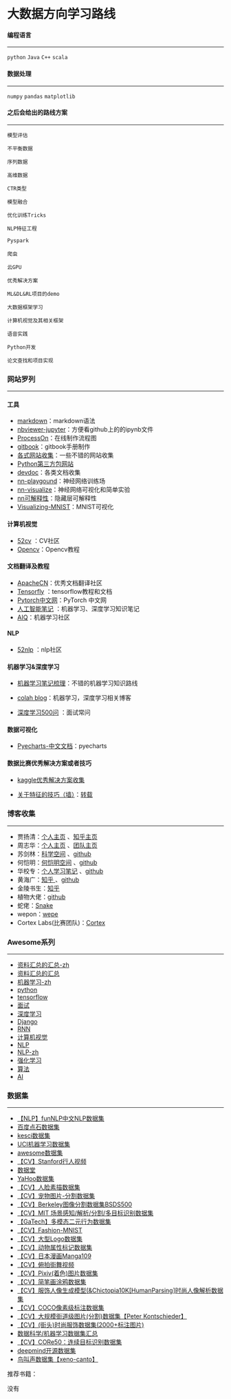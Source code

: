 # 大数据方向学习路线

#### 编程语言

- - -

`python` `Java` `C++` `scala`

#### 数据处理

- - -

`numpy` `pandas` `matplotlib`

#### 之后会给出的路线方案

----

`模型评估`

`不平衡数据`

`序列数据`

`高维数据`

`CTR类型`

`模型融合`

`优化训练Tricks`

`NLP特征工程`

`Pyspark`

`爬虫`

`云GPU`

`优秀解决方案`

`ML&DL&RL项目的demo`

`大数据框架学习`

`计算机视觉及其相关框架`

`语音实践`

`Python开发`

`论文查找和项目实现`



### 网站罗列

----

#### 工具

* [markdown](https://www.appinn.com/markdown/#link)：markdown语法
* [nbviewer-jupyter](http://nbviewer.jupyter.org/)：方便看github上的的ipynb文件
* [ProcessOn](https://www.processon.com/)：在线制作流程图
* [gitbook](https://legacy.gitbook.com/)：gitbook手册制作
* [各式网站收集](https://dodola.gitbooks.io/gitbook/content/)：一些不错的网站收集
* [Python第三方包网站](https://www.lfd.uci.edu/~gohlke/pythonlibs/)
* [devdoc](https://devdocs.io/)：各类文档收集
* [nn-playgound](http://playground.tensorflow.org/)：神经网络训练场
* [nn-visualize](http://www.emergentmind.com/neural-network)：神经网络可视化和简单实验
* [nn可解释性](https://distill.pub/2018/building-blocks/)：隐藏层可解释性
* [Visualizing-MNIST](https://colah.github.io/posts/2014-10-Visualizing-MNIST/)：MNIST可视化

#### 计算机视觉

* [52cv](https://www.52cv.net/) ：CV社区
* [Opencv](https://github.com/makelove/OpenCV-Python-Tutorial)：Opencv教程

#### 文档翻译及教程

* [ApacheCN](http://www.apachecn.org/)：优秀文档翻译社区
* [Tensorfly](http://www.tensorfly.cn/home/) ：tensorflow教程和文档
* [Pytorch中文网](https://www.pytorchtutorial.com/)：PyTorch 中文网
* [人工智能笔记](http://huaxiaozhuan.com/) ：机器学习、深度学习知识笔记
* [AIQ](http://www.6aiq.com/)：机器学习社区

#### NLP

* [52nlp](http://www.52nlp.cn/) ：nlp社区

#### 机器学习&深度学习

* [机器学习笔记梳理](https://feisky.xyz/machine-learning/)：不错的机器学习知识路线

* [colah blog](https://colah.github.io/)：机器学习，深度学习相关博客
* [深度学习500问](https://github.com/scutan90/DeepLearning-500-questions)  ：面试常问

#### 数据可视化

* [Pyecharts-中文文档](http://pyecharts.org/#/zh-cn/)：pyecharts

#### 数据比赛优秀解决方案或者技巧

* [kaggle优秀解决方案收集](https://www.kaggle.com/shivamb/data-science-glossary-on-kaggle-updated/)

* [关于特征的技巧（墙）](https://towardsdatascience.com/my-secret-sauce-to-be-in-top-2-of-a-kaggle-competition-57cff0677d3c)：[转载](http://www.sohu.com/a/273552971_129720)


### 博客收集

----

* 贾扬清：[个人主页](http://daggerfs.com/) 、[知乎主页](https://www.zhihu.com/people/jiayangqing/activities)
* 周志华：[个人主页](http://cs.nju.edu.cn/zhouzh/) 、[团队主页](http://lamda.nju.edu.cn/CH.MainPage.ashx?AspxAutoDetectCookieSupport=1)
* 苏剑林：[科学空间](https://spaces.ac.cn) 、[github](https://github.com/bojone)
* 何恺明：[何恺明空间](http://kaiminghe.com/) 、[github](https://github.com/KaimingHe)
* 华校专：[个人学习笔记](http://huaxiaozhuan.com/)  、[github](https://github.com/huaxz1986)
* 黄海广：[知乎 ](https://www.zhihu.com/people/fengdu78/activities) 、[github](https://github.com/fengdu78)
* 金陵书生：[知乎](https://www.zhihu.com/people/jlbookworm/activities)
* 植物大佬：[github](https://github.com/plantsgo)
* 蛇佬：[Snake](https://github.com/luoda888)
* wepon：[wepe](https://github.com/wepe)
* Cortex Labs(比赛团队)：[Cortex ](https://github.com/CortexFoundation)

### Awesome系列

---

* [资料汇总的汇总-zh](https://github.com/justjavac/awesome-awesomeness-zh_CN)
* [资料汇总的汇总](https://github.com/bayandin/awesome-awesomeness)
* [机器学习-zh](https://github.com/dadoubigege/awesome-machine-learning-cn)
* [python](https://github.com/vinta/awesome-python)
* [tensorflow](https://github.com/jtoy/awesome-tensorflow)
* [面试](https://github.com/MaximAbramchuck/awesome-interview-questions)
* [深度学习](https://github.com/ChristosChristofidis/awesome-deep-learning)
* [Django](https://github.com/rosarior/awesome-django)
* [RNN](https://github.com/kjw0612/awesome-rnn)
* [计算机视觉](https://github.com/jbhuang0604/awesome-computer-vision)
* [NLP](https://github.com/keon/awesome-nlp)
* [NLP-zh](https://github.com/crownpku/Awesome-Chinese-NLP )
* [强化学习](https://github.com/aikorea/awesome-rl)
* [算法](https://github.com/tayllan/awesome-algorithms)
* [AI](https://github.com/owainlewis/awesome-artificial-intelligence)



### 数据集

---

* [【NLP】funNLP中文NLP数据集](https://github.com/fighting41love/funNLP)
* [百度点石数据集](http://dianshi.baidu.com/gemstone/datasets)
* [kesci数据集](https://www.kesci.com/home/dataset)
* [UCI机器学习数据集](http://archive.ics.uci.edu/ml/index.php)
* [awesome数据集](https://github.com/awesomedata/awesome-public-datasets)
* [【CV】Stanford行人视频](http://cvgl.stanford.edu/projects/uav_data/)
* [数据堂](http://www.datatang.com/webfront/datatang_dataset.html)
* [YaHoo数据集](https://webscope.sandbox.yahoo.com/?guccounter=2)
* [【CV】人脸素描数据集](http://mmlab.ie.cuhk.edu.hk/archive/facesketch.html)
* [【CV】宠物图片-分割数据集](http://www.robots.ox.ac.uk/~vgg/data/pets/)
* [【CV】Berkeley图像分割数据集BSDS500](https://www2.eecs.berkeley.edu/Research/Projects/CS/vision/grouping/resources.html)
* [【CV】MIT 场景感知/解析/分割/多目标识别数据集](https://groups.csail.mit.edu/vision/datasets/ADE20K/)
* [【GaTech】多模态二元行为数据集](http://www.cbi.gatech.edu/mmdb/)
* [【CV】Fashion-MNIST](https://github.com/zalandoresearch/fashion-mnist)
* [【CV】大型Logo数据集](https://data.vision.ee.ethz.ch/sagea/lld/)
* [【CV】动物属性标记数据集](http://cvml.ist.ac.at/AwA2/)
* [【CV】日本漫画Manga109](https://dl.acm.org/citation.cfm?doid=3011549.3011551)
* [【CV】俯拍街舞视频](http://homepages.inf.ed.ac.uk/rbf/CEILIDHDATA/)
* [【CV】Pixiv(着色)图片数据集](https://github.com/jerryli27/pixiv_dataset)
* [【CV】简笔画涂鸦数据集](https://github.com/googlecreativelab/quickdraw-dataset)
* [【CV】服饰人像生成模型(&Chictopia10K[HumanParsing]时尚人像解析数据集](http://files.is.tue.mpg.de/classner/gp/)
* [【CV】COCO像素级标注数据集](https://github.com/nightrome/cocostuff)
* [【CV】大规模街道级图片(分割)数据集【Peter Kontschieder】](https://blog.mapillary.com/product/2017/05/03/mapillary-vistas-dataset.html)
* [【CV】(街头)时尚服饰数据集(2000+标注图片)](https://github.com/bearpaw/clothing-co-parsing)
* [数据科学/机器学习数据集汇总](https://elitedatascience.com/datasets)
* [【CV】CORe50：连续目标识别数据集](https://vlomonaco.github.io/core50/)
* [deepmind开源数据集](https://deepmind.com/research/open-source/)
* [鸟叫声数据集【xeno-canto】](https://www.xeno-canto.org/)

推荐书籍：

没有